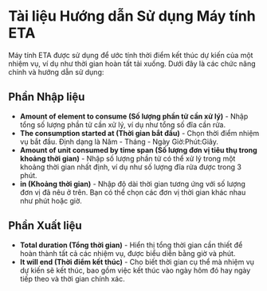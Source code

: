 # Tài liệu Hướng dẫn Sử dụng Máy tính ETA

Máy tính ETA được sử dụng để ước tính thời điểm kết thúc dự kiến của một nhiệm vụ, ví dụ như thời gian hoàn tất tải xuống. Dưới đây là các chức năng chính và hướng dẫn sử dụng:

## Phần Nhập liệu

* **Amount of element to consume (Số lượng phần tử cần xử lý)** - Nhập tổng số lượng phần tử cần xử lý, ví dụ như tổng số đĩa cần rửa.
* **The consumption started at (Thời gian bắt đầu)** - Chọn thời điểm nhiệm vụ bắt đầu. Định dạng là Năm - Tháng - Ngày Giờ:Phút:Giây.
* **Amount of unit consumed by time span (Số lượng đơn vị tiêu thụ trong khoảng thời gian)** - Nhập số lượng phần tử có thể xử lý trong một khoảng thời gian nhất định, ví dụ như số lượng đĩa rửa được trong 3 phút.
* **in (Khoảng thời gian)** - Nhập độ dài thời gian tương ứng với số lượng đơn vị đã nêu ở trên. Bạn có thể chọn các đơn vị thời gian khác nhau như phút hoặc giờ.

## Phần Xuất liệu

* **Total duration (Tổng thời gian)** - Hiển thị tổng thời gian cần thiết để hoàn thành tất cả các nhiệm vụ, được biểu diễn bằng giờ và phút.
* **It will end (Thời điểm kết thúc)** - Cho biết thời gian cụ thể mà nhiệm vụ dự kiến sẽ kết thúc, bao gồm việc kết thúc vào ngày hôm đó hay ngày tiếp theo và thời gian chính xác.